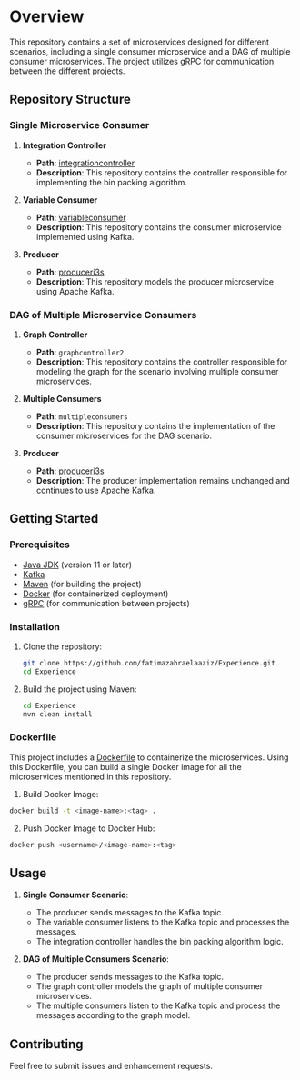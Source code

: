 # Overview

This repository contains a set of microservices designed for different scenarios, including a single consumer microservice and a DAG of multiple consumer microservices. The project utilizes gRPC for communication between the different projects.
## Repository Structure

### Single Microservice Consumer

1. **Integration Controller**
   - **Path**: [integrationcontroller](https://github.com/fatimazahraelaaziz/Experience/tree/master/integrationcontroller)
   - **Description**: This repository contains the controller responsible for implementing the bin packing algorithm.

2. **Variable Consumer**
   - **Path**: [variableconsumer](https://github.com/fatimazahraelaaziz/Experience/tree/master/variableconsumer)
   - **Description**: This repository contains the consumer microservice implemented using Kafka.

3. **Producer**
   - **Path**: [produceri3s](https://github.com/fatimazahraelaaziz/Experience/tree/master/produceri3s)
   - **Description**: This repository models the producer microservice using Apache Kafka.

### DAG of Multiple Microservice Consumers

1. **Graph Controller**
   - **Path**: `graphcontroller2`
   - **Description**: This repository contains the controller responsible for modeling the graph for the scenario involving multiple consumer microservices.

2. **Multiple Consumers**
   - **Path**: `multipleconsumers`
   - **Description**: This repository contains the implementation of the consumer microservices for the DAG scenario.

3. **Producer**
   - **Path**: [produceri3s](https://github.com/fatimazahraelaaziz/Experience/tree/master/produceri3s)
   - **Description**: The producer implementation remains unchanged and continues to use Apache Kafka.

## Getting Started

### Prerequisites

- [Java JDK](https://www.oracle.com/java/technologies/javase-jdk11-downloads.html) (version 11 or later)
- [Kafka](https://kafka.apache.org/)
- [Maven](https://maven.apache.org/) (for building the project)
- [Docker](https://www.docker.com/) (for containerized deployment)
- [gRPC](https://grpc.io/) (for communication between projects)

### Installation

1. Clone the repository:
    ```sh
    git clone https://github.com/fatimazahraelaaziz/Experience.git
    cd Experience
    ```

2. Build the project using Maven:
    ```sh
    cd Experience
    mvn clean install
    ```

### Dockerfile

This project includes a [Dockerfile](https://github.com/fatimazahraelaaziz/Experience/blob/master/Dockerfile) to containerize the microservices. Using this Dockerfile, you can build a single Docker image for all the microservices mentioned in this repository.

1. Build Docker Image:
```sh
docker build -t <image-name>:<tag> .
```

2. Push Docker Image to Docker Hub:
```sh
docker push <username>/<image-name>:<tag>
```

## Usage

1. **Single Consumer Scenario**:
    - The producer sends messages to the Kafka topic.
    - The variable consumer listens to the Kafka topic and processes the messages.
    - The integration controller handles the bin packing algorithm logic.

2. **DAG of Multiple Consumers Scenario**:
    - The producer sends messages to the Kafka topic.
    - The graph controller models the graph of multiple consumer microservices.
    - The multiple consumers listen to the Kafka topic and process the messages according to the graph model.

## Contributing

Feel free to submit issues and enhancement requests.

